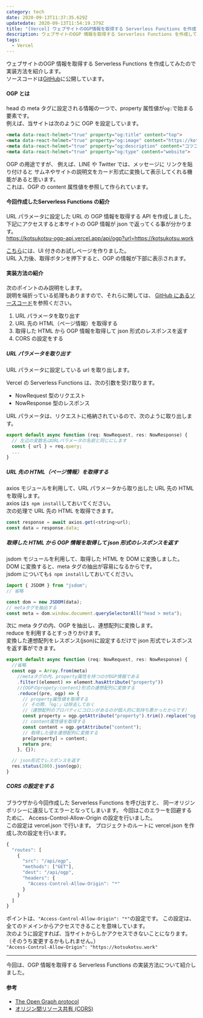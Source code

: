 ```yaml
---
category: tech
date: 2020-09-13T11:37:35.629Z
updatedate: 2020-09-13T11:54:19.379Z
title: "[Vercel] ウェブサイトのOGP情報を取得する Serverless Functions を作成する"
description: ウェブサイトのOGP 情報を取得する Serverless Functions を作成してみたので紹介します。
tags:
  - Vercel
---
```

ウェブサイトのOGP 情報を取得する Serverless Functions を作成してみたので実装方法を紹介します。  
ソースコードは[GitHub](https://github.com/jiri3/ogp-api)に公開しています。

#### OGP とは

head の meta タグに設定される情報の一つで、property 属性値が`og:`で始まる要素です。  
例えば、当サイトは次のように OGP を設定しています。

```html
<meta data-react-helmet="true" property="og:title" content="top">
<meta data-react-helmet="true" property="og:image" content="https://kotsukotsu.work/media/kotsu2to-icon.png">
<meta data-react-helmet="true" property="og:description" content="コツコツと綴ってまいります">
<meta data-react-helmet="true" property="og:type" content="website">
```

OGP の用途ですが、
例えば、LINE や Twitter では、メッセージに リンクを貼り付けると
サムネやサイトの説明文をカード形式に変換して表示してくれる機能があると思います。  
これは、OGP の content 属性値を参照して作られています。

#### 今回作成したServerless Functions の紹介

URL パラメータに設定した URL の OGP 情報を取得する API を作成しました。  
下記にアクセスすると本サイトの OGP 情報が json で返ってくる事が分かります。  
https://kotsukotsu-ogp-api.vercel.app/api/ogp?url=https://kotsukotsu.work

[こちら](https://kotsukotsu.work/sandbox/)には、UI 付きのお試しページを作りました。  
URL 入力後、取得ボタンを押下すると、OGP の情報が下部に表示されます。

#### 実装方法の紹介

次のポイントのみ説明をします。  
説明を端折っている処理もありますので、それらに関しては、
[GitHub にあるソースコード](https://github.com/jiri3/ogp-api)を参照ください。

1. URL パラメータを取り出す
2. URL 先の HTML（ページ情報）を取得する
3. 取得した HTML から OGP 情報を取得して json 形式のレスポンスを返す
4. CORS の設定をする

##### URL パラメータを取り出す

URL パラメータに設定している url を取り出します。

Vercel の Serverless Functions は、次の引数を受け取ります。

- NowRequest 型のリクエスト
- NowResponse 型のレスポンス

URL パラメータは、リクエストに格納されているので、次のように取り出します。

```javascript
export default async function (req: NowRequest, res: NowResponse) {
  // 左辺の変数名はURLパラメータの名前と同じにします
  const { url } = req.query;
  ...
}
```

##### URL 先の HTML（ページ情報）を取得する

axios モジュールを利用して、URL パラメータから取り出した URL 先の HTML を取得します。  
axios は`$ npm install`しておいてください。  
次の処理で URL 先の HTML を取得できます。

```javascript
const response = await axios.get(<string>url);
const data = response.data;
```

##### 取得した HTML から OGP 情報を取得して json 形式のレスポンスを返す

jsdom モジュールを利用して、取得した HTML を DOM に変換しました。  
DOM に変換すると、meta タグの抽出が容易になるからです。  
jsdom についても`$ npm install`しておいてください。  

```javascript
import { JSDOM } from "jsdom";
// 省略

const dom = new JSDOM(data);
// metaタグを抽出する
const meta = dom.window.document.querySelectorAll("head > meta");
```

次に meta タグの内、OGP を抽出し、連想配列に変換します。  
reduce を利用するとすっきりかけます。  
変換した連想配列をレスポンス(json)に設定するだけで json 形式でレスポンスを返す事ができます。

```javascript
export default async function (req: NowRequest, res: NowResponse) {
  //省略
  const ogp = Array.from(meta)
    //metaタグの内、property属性を持つのがOGP情報である
    .filter((element) => element.hasAttribute("property"))
    //{OGPのpropety:content}形式の連想配列に変換する
    .reduce((pre, ogp) => {
      // property属性値を取得する
      // その際、「og:」は除去しておく
      //（連想配列のプロパティにコロンがあるのが個人的に気持ち悪かったからです）
      const property = ogp.getAttribute("property").trim().replace("og:", "");
      // content属性値を取得する
      const content = ogp.getAttribute("content");
      // 取得した値を連想配列に変換する
      pre[property] = content;
      return pre;
    }, {});

  // json形式でレスポンスを返す
  res.status(200).json(ogp);
}
```

##### CORS の設定をする

ブラウザから今回作成した Serverless Functions を呼び出すと、
同一オリジンポリシーに違反してエラーとなってしまいます。
今回はこのエラーを回避するために、
Access-Control-Allow-Origin の設定を行いました。  
この設定は vercel.json で行います。
プロジェクトのルートに vercel.json を作成し次の設定を行います。

```javascript
{
  "routes": [
    {
      "src": "/api/ogp",
      "methods": ["GET"],
      "dest": "/api/ogp",
      "headers": {
        "Access-Control-Allow-Origin": "*"
      }
    }
  ]
}
```

ポイントは、`"Access-Control-Allow-Origin": "*"`の設定です。
この設定は、全てのドメインからアクセスできることを意味しています。  
次のように設定すれば、当サイトからしかアクセスできないことになります。  
（そのうち変更するかもしれません。）  
`"Access-Control-Allow-Origin": "https://kotsukotsu.work"`

---

今回は、OGP 情報を取得する Serverless Functions の実装方法について紹介しました。

#### 参考

- [The Open Graph protocol](https://ogp.me/)
- [オリジン間リソース共有 (CORS)](https://developer.mozilla.org/ja/docs/Web/HTTP/CORS)
